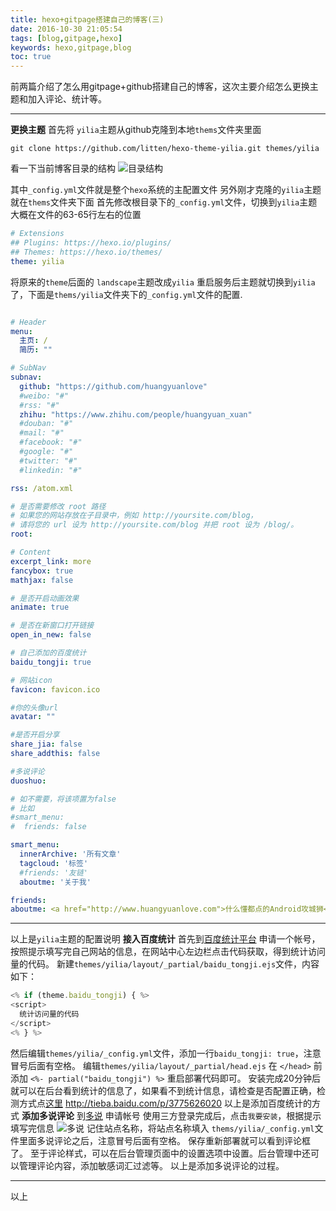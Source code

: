 ```yaml
---
title: hexo+gitpage搭建自己的博客(三)
date: 2016-10-30 21:05:54
tags: [blog,gitpage,hexo]
keywords: hexo,gitpage,blog
toc: true
---
```

前两篇介绍了怎么用gitpage+github搭建自己的博客，这次主要介绍怎么更换主题和加入评论、统计等。
***
<!-- more -->
**更换主题**
首先将 `yilia`主题从github克隆到本地`thems`文件夹里面
```git
git clone https://github.com/litten/hexo-theme-yilia.git themes/yilia
```
看一下当前博客目录的结构
![目录结构](/image/hexo/Catalog.png)

其中`_config.yml`文件就是整个`hexo`系统的主配置文件
另外刚才克隆的`yilia`主题就在`thems`文件夹下面
首先修改根目录下的`_config.yml`文件，切换到`yilia`主题
大概在文件的63-65行左右的位置
```yml
# Extensions
## Plugins: https://hexo.io/plugins/
## Themes: https://hexo.io/themes/
theme: yilia
```
将原来的`theme`后面的 `landscape`主题改成`yilia`
重启服务后主题就切换到`yilia`了，下面是`thems/yilia`文件夹下的`_config.yml`文件的配置.

```yml

# Header
menu:
  主页: /
  简历: ""

# SubNav
subnav:
  github: "https://github.com/huangyuanlove"
  #weibo: "#"
  #rss: "#"
  zhihu: "https://www.zhihu.com/people/huangyuan_xuan"
  #douban: "#"
  #mail: "#"
  #facebook: "#"
  #google: "#"
  #twitter: "#"
  #linkedin: "#"

rss: /atom.xml

# 是否需要修改 root 路径
# 如果您的网站存放在子目录中，例如 http://yoursite.com/blog，
# 请将您的 url 设为 http://yoursite.com/blog 并把 root 设为 /blog/。
root:

# Content
excerpt_link: more
fancybox: true
mathjax: false

# 是否开启动画效果
animate: true

# 是否在新窗口打开链接
open_in_new: false

# 自己添加的百度统计
baidu_tongji: true

# 网站icon
favicon: favicon.ico

#你的头像url
avatar: ""

#是否开启分享
share_jia: false
share_addthis: false

#多说评论
duoshuo:

# 如不需要，将该项置为false
# 比如
#smart_menu:
#  friends: false

smart_menu:
  innerArchive: '所有文章'
  tagcloud: '标签'
  #friends: '友链'
  aboutme: '关于我'

friends:
aboutme: <a href="http://www.huangyuanlove.com">什么懂都点的Android攻城狮</a>
```
***
以上是`yilia`主题的配置说明
**接入百度统计**
首先到[百度统计平台](http://tongji.baidu.com/web/welcome/login) 申请一个帐号，按照提示填写完自己网站的信息，在网站中心左边栏点击代码获取，得到统计访问量的代码。
新建`themes/yilia/layout/_partial/baidu_tongji.ejs`文件，内容如下：
```JavaScript
<% if (theme.baidu_tongji) { %>
<script>
  统计访问量的代码
</script>
<% } %>
```
然后编辑`themes/yilia/_config.yml`文件，添加一行`baidu_tongji: true`，注意冒号后面有空格。
编辑`themes/yilia/layout/_partial/head.ejs` 在 `</head>` 前添加
`<%- partial("baidu_tongji") %>`
重启部署代码即可。
安装完成20分钟后就可以在后台看到统计的信息了，如果看不到统计信息，请检查是否配置正确，检测方式点[这里](http://tieba.baidu.com/p/3775626020) http://tieba.baidu.com/p/3775626020
以上是添加百度统计的方式
**添加多说评论**
到[多说](http://duoshuo.com) 申请帐号
使用三方登录完成后，点击`我要安装`，根据提示填写完信息
![多说](/image/hexo/duoshuo.png)
记住站点名称，将站点名称填入 `thems/yilia/_config.yml`文件里面多说评论之后，注意冒号后面有空格。
保存重新部署就可以看到评论框了。
至于评论样式，可以在后台管理页面中的设置选项中设置。后台管理中还可以管理评论内容，添加敏感词汇过滤等。
以上是添加多说评论的过程。
***
以上
